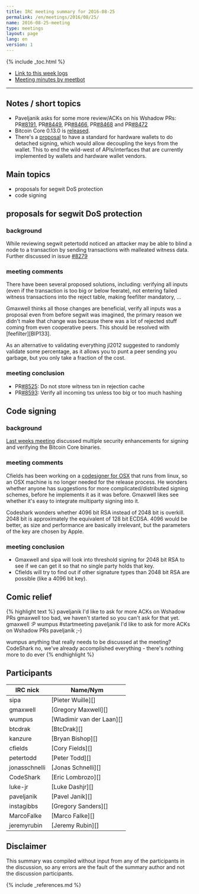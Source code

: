 ```yaml
---
title: IRC meeting summary for 2016-08-25
permalink: /en/meetings/2016/08/25/
name: 2016-08-25-meeting
type: meetings
layout: page
lang: en
version: 1
---
```

{% include _toc.html %}
 
- [Link to this week logs](https://botbot.me/freenode/bitcoin-core-dev/2016-08-25/?msg=71945213&page=5)
- [Meeting minutes by meetbot](http://www.erisian.com.au/meetbot/bitcoin-core-dev/2016/bitcoin-core-dev.2016-08-25-19.02.html)
 
---
 
## Notes / short topics

- Paveljanik asks for some more review/ACKs on his Wshadow PRs: PR[#8191][], PR[#8449][], PR[#8466][], PR[#8468][] and PR[#8472][]
- Bitcoin Core 0.13.0 is [released](/en/2016/08/23/release-0.13.0/).
- There's a [proposal](https://lists.linuxfoundation.org/pipermail/bitcoin-dev/2016-August/013008.html) to have a standard for hardware wallets to do detached signing, which would allow decoupling the keys from the wallet. This to end the wild-west of APIs/interfaces that are currently implemented by wallets and hardware wallet vendors.

## Main topics
 
- proposals for segwit DoS protection 
- code signing

## proposals for segwit DoS protection 

### background

While reviewing segwit petertodd noticed an attacker may be able to blind a node to a transaction by sending transactions with malleated witness data. Further discussed in issue [#8279](https://github.com/bitcoin/bitcoin/issues/8279)

### meeting comments

There have been several proposed solutions, including: verifying all inputs (even if the transaction is too big or below feerate), not entering failed witness transactions into the reject table, making feefilter mandatory, ...

Gmaxwell thinks all those changes are beneficial, verify all inputs was a proposal even from before segwit was imagined, the primary reason we didn't make that change was because there was a lot of rejected stuff coming from even cooperative peers. This should be resolved with [feefilter][BIP133].

As an alternative to validating everything jl2012 suggested to randomly validate some percentage, as it allows you to punt a peer sending you garbage, but you only take a fraction of the cost.

### meeting conclusion

- PR[#8525][]: Do not store witness txn in rejection cache
- PR[#8593][]: Verify all incoming txs unless too big or too much hashing

## Code signing

### background

[Last weeks meeting](/en/meetings/2016/08/18/#core-internal-binary-signing-and-verification-tool) discussed multiple security enhancements for signing and verifying the Bitcoin Core binaries.

### meeting comments
 
Cfields has been working on a [codesigner for OSX](https://github.com/theuni/osx-codesign) that runs from linux, so an OSX machine is no longer needed for the release process. He wonders whether anyone has suggestions for more complicated/distributed signing schemes, before he implements it as it was before. Gmaxwell likes see whether it's easy to integrate multiparty signing into it.

Codeshark wonders whether 4096 bit RSA instead of 2048 bit is overkill. 2048 bit is approximately the equivalent of 128 bit ECDSA. 4096 would be better, as size and performance are basically irrelevant, but the parameters of the key are chosen by Apple. 

### meeting conclusion

- Gmaxwell and sipa will look into threshold signing for 2048 bit RSA to see if we can get it so that no single party holds that key.
- Cfields will try to find out if other signature types than 2048 bit RSA are possible (like a 4096 bit key).

## Comic relief

{% highlight text %}
paveljanik         I'd like to ask for more ACKs on Wshadow PRs
gmaxwell           too bad, we haven't started so you can't ask for that yet.
gmaxwell           :P
wumpus             #startmeeting
paveljanik         I'd like to ask for more ACKs on Wshadow PRs
paveljanik         ;-)

wumpus             anything that really needs to be discussed at the meeting?
CodeShark          no, we've already accomplished everything - there's nothing more to do ever
{% endhighlight %}

## Participants
 
| IRC nick        | Name/Nym                  |
|-----------------|---------------------------|
| sipa            | [Pieter Wuille][]         |
| gmaxwell        | [Gregory Maxwell][]       |
| wumpus          | [Wladimir van der Laan][] |
| btcdrak         | [BtcDrak][]               |
| kanzure         | [Bryan Bishop][]          |
| cfields         | [Cory Fields][]           |
| petertodd       | [Peter Todd][]            |
| jonasschnelli   | [Jonas Schnelli][]        |
| CodeShark       | [Eric Lombrozo][]         |
| luke-jr         | [Luke Dashjr][]           |
| paveljanik      | [Pavel Janik][]           |
| instagibbs      | [Gregory Sanders][]       |
| MarcoFalke      | [Marco Falke][]           |
| jeremyrubin     | [Jeremy Rubin][]          |

## Disclaimer
 
This summary was compiled without input from any of the participants in the discussion, so any errors are the fault of the summary author and not the discussion participants.

[#8191]: https://github.com/bitcoin/bitcoin/pull/8191
[#8449]: https://github.com/bitcoin/bitcoin/pull/8449
[#8466]: https://github.com/bitcoin/bitcoin/pull/8466
[#8468]: https://github.com/bitcoin/bitcoin/pull/8468
[#8472]: https://github.com/bitcoin/bitcoin/pull/8472
[#8593]: https://github.com/bitcoin/bitcoin/pull/8593
[#8525]: https://github.com/bitcoin/bitcoin/pull/8525

{% include _references.md %}
